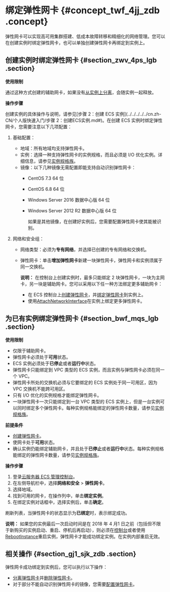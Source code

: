 # 绑定弹性网卡 {#concept_twf_4jj_zdb .concept}

弹性网卡可以实现高可用集群搭建、低成本故障转移和精细化的网络管理。您可以在创建实例时绑定弹性网卡，也可以单独创建弹性网卡再绑定到实例上。

## 创建实例时绑定弹性网卡 {#section_zwv_4ps_lgb .section}

**使用限制**

通过这种方式创建的辅助网卡，如果没有[从实例上分离](cn.zh-CN/网络/弹性网卡/分离弹性网卡.md)，会随实例一起释放。

**操作步骤**

创建实例的具体操作与说明，请参见[步骤 2：创建 ECS 实例](../../../../../cn.zh-CN/个人版快速入门/步骤 2：创建ECS实例.md#)。在创建 ECS 实例时绑定弹性网卡，您需要注意以下几项配置：

1.  基础配置：
    -   地域：所有地域均支持弹性网卡。
    -   实例：选择一种支持弹性网卡的实例规格，而且必须是 I/O 优化实例。详细信息，请参见[实例规格族](../../../../../cn.zh-CN/实例/实例规格族/实例规格族汇总.md#)。
    -   镜像：以下几种镜像无需配置即能支持自动识别弹性网卡：
        -   CentOS 7.3 64 位
        -   CentOS 6.8 64 位
        -   Windows Server 2016 数据中心版 64 位
        -   Windows Server 2012 R2 数据中心版 64 位

            如果是其他镜像，在创建好实例后，您需要配置弹性网卡使其能被识别。

2.  网络和安全组：
    -   网络类型：必须为**专有网络**，并选择已创建的专有网络和交换机。
    -   弹性网卡：单击**增加弹性网卡**新建一块弹性网卡，弹性网卡和实例须属于同一交换机。

        **说明：** 在控制台上创建实例时，最多只能绑定 2 块弹性网卡，一块为主网卡，另一块是辅助网卡。您可以采用以下任一种方法绑定更多辅助网卡：

        -   在 ECS 控制台上[创建弹性网卡](cn.zh-CN/网络/弹性网卡/创建弹性网卡.md)，并[绑定弹性网卡](cn.zh-CN/网络/弹性网卡/将弹性网卡附加到实例.md)到实例上。
        -   使用[AttachNetworkInterface](../../../../../cn.zh-CN/API参考/弹性网卡/AttachNetworkInterface.md)在实例上绑定更多弹性网卡。

## 为已有实例绑定弹性网卡 {#section_bwf_mqs_lgb .section}

**使用限制**

-   仅限于辅助网卡。
-   弹性网卡必须处于**可用**状态。
-   ECS 实例必须处于**已停止**或者**运行中**状态。
-   弹性网卡只能绑定到 VPC 类型的 ECS 实例，而且实例与弹性网卡必须在同一个 VPC。
-   弹性网卡所处的交换机必须与它要绑定的 ECS 实例处于同一可用区，因为 VPC 交换机不能跨可用区。
-   只有 I/O 优化的实例规格才能绑定弹性网卡。
-   一块弹性网卡一次只能绑定到一台 VPC 类型的 ECS 实例上，但是一台实例可以同时绑定多个弹性网卡。每种实例规格能绑定的弹性网卡数量，请参见[实例规格族](../../../../../cn.zh-CN/实例/实例规格族/实例规格族汇总.md)。

**前提条件**

-   [创建弹性网卡](cn.zh-CN/网络/弹性网卡/创建弹性网卡.md)。
-   使网卡处于**可用**状态。
-   确认实例仍能绑定辅助网卡，并且处于**已停止**或者**运行中**状态。每种实例规格能绑定的弹性网卡数量，请参见[实例规格族](../../../../../cn.zh-CN/实例/实例规格族/实例规格族汇总.md)。

**操作步骤**

1.  登录[云服务器 ECS 管理控制台](https://ecs.console.aliyun.com/?spm=a2c4g.11186623.2.9.FNEORG#/home)。
2.  在左侧导航栏中，选择**网络和安全** \> **弹性网卡**。
3.  选择地域。
4.  找到可用的网卡，在操作列中，单击**绑定实例**。
5.  在绑定实例对话框中，选择实例后，单击**确定**。

刷新列表，当弹性网卡的状态显示为**已绑定**时，表示绑定成功。

**说明：** 如果您的实例最后一次启动时间是在 2018 年 4 月1 日之前（包括但不限于新购买的实例启动、重启、停机后再启动），则必须在[控制台](cn.zh-CN/实例/实例生命周期/重启实例.md#)或者使用[RebootInstance](../../../../../cn.zh-CN/API参考/实例/RebootInstance.md#)重启实例，弹性网卡才能成功绑定实例。在实例内部重启无效。

## 相关操作 {#section_gj1_sjk_zdb .section}

弹性网卡成功绑定到实例后，您可以执行以下操作：

-   [分离弹性网卡](cn.zh-CN/网络/弹性网卡/分离弹性网卡.md)并[删除弹性网卡](cn.zh-CN/网络/弹性网卡/删除弹性网卡.md)。
-   对于部分不能自动识别弹性网卡的镜像，您需要[配置弹性网卡](cn.zh-CN/网络/弹性网卡/配置弹性网卡.md)。

